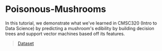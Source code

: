 # Poisonous-Mushrooms

In this tutorial, we demonstrate what we've learned in CMSC320 (Intro to Data Science) by predicting a mushroom's edibility by building decision trees and support vector machines based off its features.
> [Dataset](https://www.kaggle.com/uciml/mushroom-classification)
